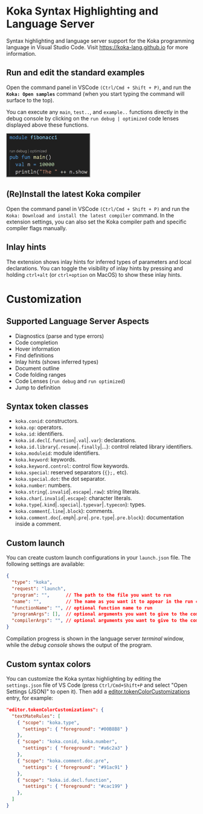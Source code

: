 # Koka Syntax Highlighting and Language Server

Syntax highlighting and language server support for the
Koka programming language in Visual Studio Code.
Visit <https://koka-lang.github.io> for more information.



## Run and edit the standard examples

Open the command panel in VSCode `(Ctrl/Cmd + Shift + P)`, and run the
**`Koka: Open samples`** command (when you start typing the command will surface to the top).

You can execute any `main`, `test..`, and `example..` functions
directly in the debug console by clicking on the
`run debug | optimized` code lenses displayed above these functions.

<img width="220px" style="border:1px solid grey" src="support/vscode/koka.language-koka/images/codelens.png">


## (Re)Install the latest Koka compiler

Open the command panel in VSCode `(Ctrl/Cmd + Shift + P)` and run the
`Koka: Download and install the latest compiler` command.
In the extension settings, you can also set the Koka compiler
path and specific compiler flags manually.


## Inlay hints

The extension shows inlay hints for inferred types of parameters and local declarations. You can toggle the visibility of inlay hints by pressing and holding `ctrl+alt` (or `ctrl+option` on MacOS) to show these inlay hints.


# Customization

## Supported Language Server Aspects

- Diagnostics (parse and type errors)
- Code completion
- Hover information
- Find definitions
- Inlay hints (shows inferred types)
- Document outline
- Code folding ranges
- Code Lenses (`run debug` and `run optimized`)
- Jump to definition

## Syntax token classes

* `koka.conid`: constructors.
* `koka.op`: operators.
* `koka.id`: identifiers.
* `koka.id.decl`(`.function`|`.val`|`.var`): declarations.
* `koka.id.library`(`.resume`|`.finally`|...): control related library identifiers.
* `koka.moduleid`: module identifiers.
* `koka.keyword`: keywords.
* `koka.keyword.control`: control flow keywords.
* `koka.special`: reserved separators (`{};,` etc).
* `koka.special.dot`: the dot separator.
* `koka.number`: numbers.
* `koka.string`(`.invalid`|`.escape`|`.raw`): string literals.
* `koka.char`(`.invalid`|`.escape`): character literals.
* `koka.type`(`.kind`|`.special`|`.typevar`|`.typecon`): types.
* `koka.comment`(`.line`|`.block`): comments.
* `koka.comment.doc`(`.emph`|`.pre`|`.pre.type`|`.pre.block`): documentation inside a comment.

## Custom launch

You can create custom launch configurations in your `launch.json` file.
The following settings are available:
```json
{
  "type": "koka",
  "request": "launch",
  "program": "",      // The path to the file you want to run
  "name": "",         // The name as you want it to appear in the run configurations dropdown
  "functionName": "", // optional function name to run
  "programArgs": [],  // optional arguments you want to give to the compiled program
  "compilerArgs": "", // optional arguments you want to give to the compiler (e.g. --verbose or -O2)
}
```

Compilation progress is shown in the language server _terminal_ window,
while the _debug console_ shows the output of the program.

## Custom syntax colors

You can customize the Koka syntax highlighting by editing
the `settings.json` file of VS Code (press `Ctrl/Cmd+Shift+P` and
select "Open Settings (JSON)" to open it).
Then add a [editor.tokenColorCustomizations](https://code.visualstudio.com/docs/getstarted/themes#_editor-syntax-highlighting)
entry, for example:
```json
"editor.tokenColorCustomizations": {
  "textMateRules": [
    { "scope": "koka.type",
      "settings": { "foreground": "#00B8B8" }
    },
    { "scope": "koka.conid, koka.number",
      "settings": { "foreground": "#a6c2a3" }
    },
    { "scope": "koka.comment.doc.pre",
      "settings": { "foreground": "#91ac91" }
    },
    { "scope": "koka.id.decl.function",
      "settings": { "foreground": "#cac199" }
    },
  ]
}
```
